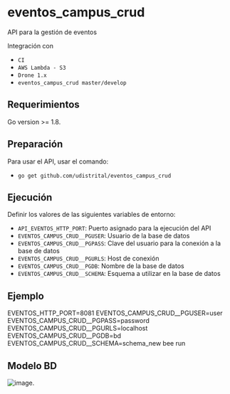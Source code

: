 # eventos_campus_crud
API para la gestión de eventos

Integración con

 - `CI`
 - `AWS Lambda - S3`
 - `Drone 1.x`
 - `eventos_campus_crud master/develop`

## Requerimientos
Go version >= 1.8.

## Preparación
Para usar el API, usar el comando:

 - `go get github.com/udistrital/eventos_campus_crud`

## Ejecución
Definir los valores de las siguientes variables de entorno:

 - `API_EVENTOS_HTTP_PORT`: Puerto asignado para la ejecución del API
 - `EVENTOS_CAMPUS_CRUD__PGUSER`: Usuario de la base de datos
 - `EVENTOS_CAMPUS_CRUD__PGPASS`: Clave del usuario para la conexión a la base de datos  
 - `EVENTOS_CAMPUS_CRUD__PGURLS`: Host de conexión
 - `EVENTOS_CAMPUS_CRUD__PGDB`: Nombre de la base de datos
 - `EVENTOS_CAMPUS_CRUD__SCHEMA`: Esquema a utilizar en la base de datos

## Ejemplo
EVENTOS_HTTP_PORT=8081 EVENTOS_CAMPUS_CRUD__PGUSER=user EVENTOS_CAMPUS_CRUD__PGPASS=password EVENTOS_CAMPUS_CRUD__PGURLS=localhost EVENTOS_CAMPUS_CRUD__PGDB=bd EVENTOS_CAMPUS_CRUD__SCHEMA=schema_new bee run

## Modelo BD
![image](https://github.com/udistrital/eventos_campus_crud/blob/develop/modelo_eventos_crud.png).
